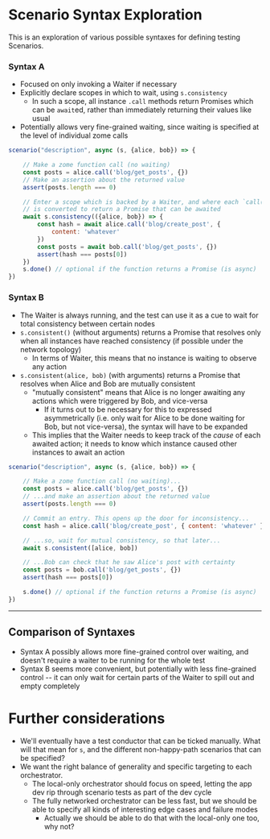 # Scenario Syntax Exploration

This is an exploration of various possible syntaxes for defining testing Scenarios.


### Syntax A

* Focused on only invoking a Waiter if necessary
* Explicitly declare scopes in which to wait, using `s.consistency`
    * In such a scope, all instance `.call` methods return Promises which can be `await`ed, rather than immediately returning their values like usual
* Potentially allows very fine-grained waiting, since waiting is specified at the level of individual zome calls

```js
scenario("description", async (s, {alice, bob}) => {

    // Make a zome function call (no waiting)
    const posts = alice.call('blog/get_posts', {})
    // Make an assertion about the returned value
    assert(posts.length === 0)

    // Enter a scope which is backed by a Waiter, and where each `call()`
    // is converted to return a Promise that can be awaited
    await s.consistency(({alice, bob}) => {
        const hash = await alice.call('blog/create_post', {
            content: 'whatever'
        })
        const posts = await bob.call('blog/get_posts', {})
        assert(hash === posts[0])
    })
    s.done() // optional if the function returns a Promise (is async)
})
```


### Syntax B

* The Waiter is always running, and the test can use it as a cue to wait for total consistency between certain nodes
* `s.consistent()` (without arguments) returns a Promise that resolves only when all instances have reached consistency (if possible under the network topology)
    * In terms of Waiter, this means that no instance is waiting to observe any action
* `s.consistent(alice, bob)` (with arguments) returns a Promise that resolves when Alice and Bob are mutually consistent
    * "mutually consistent" means that Alice is no longer awaiting any actions which were triggered by Bob, and vice-versa
        * If it turns out to be necessary for this to expressed asymmetrically (i.e. only wait for Alice to be done waiting for Bob, but not vice-versa), the syntax will have to be expanded
    * This implies that the Waiter needs to keep track of the *cause* of each awaited action; it needs to know which instance caused other instances to await an action

```js
scenario("description", async (s, {alice, bob}) => {

    // Make a zome function call (no waiting)...
    const posts = alice.call('blog/get_posts', {})
    // ...and make an assertion about the returned value
    assert(posts.length === 0)

    // Commit an entry. This opens up the door for inconsistency...
    const hash = alice.call('blog/create_post', { content: 'whatever' })

    // ...so, wait for mutual consistency, so that later...
    await s.consistent([alice, bob])

    // ...Bob can check that he saw Alice's post with certainty
    const posts = bob.call('blog/get_posts', {})
    assert(hash === posts[0])

    s.done() // optional if the function returns a Promise (is async)
})
```

- - -

## Comparison of Syntaxes

* Syntax A possibly allows more fine-grained control over waiting, and doesn't require a waiter to be running for the whole test
* Syntax B seems more convenient, but potentially with less fine-grained control -- it can only wait for certain parts of the Waiter to spill out and empty completely

# Further considerations

* We'll eventually have a test conductor that can be ticked manually. What will that mean for `s`, and the different non-happy-path scenarios that can be specified?
* We want the right balance of generality and specific targeting to each orchestrator.
    * The local-only orchestrator should focus on speed, letting the app dev rip through scenario tests as part of the dev cycle
    * The fully networked orchestrator can be less fast, but we should be able to specify all kinds of interesting edge cases and failure modes
        * Actually we should be able to do that with the local-only one too, why not?
